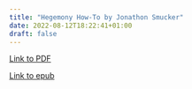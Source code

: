 ```yaml
---
title: "Hegemony How-To by Jonathon Smucker"
date: 2022-08-12T18:22:41+01:00
draft: false
---
```


[Link to PDF](/books/hegemony_how_to.pdf)

[Link to epub](/books/hegemony_how_to.epub)

